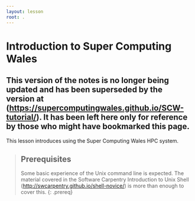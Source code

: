 ```yaml
---
layout: lesson
root: .
---
```


# Introduction to Super Computing Wales

## This version of the notes is no longer being updated and has been superseded by the version at (https://supercomputingwales.github.io/SCW-tutorial/). It has been left here only for reference by those who might have bookmarked this page.

This lesson introduces using the Super Computing Wales HPC system. 

> ## Prerequisites
>
> Some basic experience of the Unix command line is expected. The material covered in the Software Carpentry Introduction to Unix Shell (http://swcarpentry.github.io/shell-novice/) is more than enough to cover this. 
{: .prereq}






